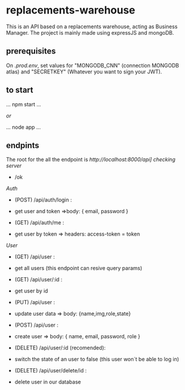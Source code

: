 # replacements-warehouse
This is an API based on a replacements warehouse, acting as Business Manager. The project is mainly made using expressJS and mongoDB. 

## prerequisites
On _.prod.env_, set values for "MONGODB_CNN" (connection MONGODB atlas) and "SECRETKEY" (Whatever you want to sign your JWT).

## to start
...
npm start
...

_or_

...
node app
...

## endpints
The root for the all the endpoint is _http://localhost:8000/api]_
_checking server_
* /ok

_Auth_
* (POST) /api/auth/login : 
- get user and token =>body: { email, password } 
* (GET) /api/auth/me : 
- get user by token => headers: access-token = token

_User_
* (GET) /api/user :
- get all users (this endpoint can resive query params)
* (GET) /api/user/:id :
- get user by id
* (PUT) /api/user :
- update user data => body: {name,img,role,state}
* (POST) /api/user :
- create user => body: { name, email, password, role }
* (DELETE) /api/user/:id (recomended):
- switch the state of an user to false (this user won´t be able to log in)
* (DELETE) /api/user/delete/id :
- delete user in our database
